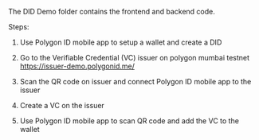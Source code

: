 The DID Demo folder contains the frontend and backend code.

Steps:  
1. Use Polygon ID mobile app to setup a wallet and create a DID
  
2. Go to the Verifiable Credential (VC) issuer on polygon mumbai testnet
https://issuer-demo.polygonid.me/  
  
3. Scan the QR code on issuer and connect Polygon ID mobile app to the issuer
  
4. Create a VC on the issuer
  
5. Use Polygon ID mobile app to scan QR code and add the VC to the wallet

